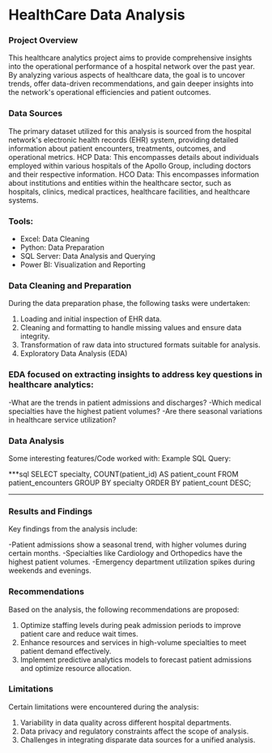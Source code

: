 # HealthCare Data Analysis

### Project Overview
This healthcare analytics project aims to provide comprehensive insights into the operational performance of a hospital network over the past year. By analyzing various aspects of healthcare data, the goal is to uncover trends, offer data-driven recommendations, and gain deeper insights into the network's operational efficiencies and patient outcomes.

### Data Sources
The primary dataset utilized for this analysis is sourced from the hospital network's electronic health records (EHR) system, providing detailed information about patient encounters, treatments, outcomes, and operational metrics.
HCP Data: This encompasses details about individuals employed within various hospitals of the Apollo Group, including doctors and their respective information.
HCO Data: This encompasses information about institutions and entities within the healthcare sector, such as hospitals, clinics, medical practices, healthcare facilities, and healthcare systems.

### Tools:
* Excel: Data Cleaning
* Python: Data Preparation
* SQL Server: Data Analysis and Querying
* Power BI: Visualization and Reporting


### Data Cleaning and Preparation

During the data preparation phase, the following tasks were undertaken:
1. Loading and initial inspection of EHR data.
2. Cleaning and formatting to handle missing values and ensure data integrity.
3. Transformation of raw data into structured formats suitable for analysis.
4. Exploratory Data Analysis (EDA)

### EDA focused on extracting insights to address key questions in healthcare analytics:

-What are the trends in patient admissions and discharges?
-Which medical specialties have the highest patient volumes?
-Are there seasonal variations in healthcare service utilization?

### Data Analysis

Some interesting features/Code worked with: 
Example SQL Query:

***sql
SELECT specialty, COUNT(patient_id) AS patient_count
FROM patient_encounters
GROUP BY specialty
ORDER BY patient_count DESC;
***

### Results and Findings

Key findings from the analysis include:

-Patient admissions show a seasonal trend, with higher volumes during certain months.
-Specialties like Cardiology and Orthopedics have the highest patient volumes.
-Emergency department utilization spikes during weekends and evenings.

### Recommendations

Based on the analysis, the following recommendations are proposed:

1. Optimize staffing levels during peak admission periods to improve patient care and reduce wait times.
2. Enhance resources and services in high-volume specialties to meet patient demand effectively.
3. Implement predictive analytics models to forecast patient admissions and optimize resource allocation.

### Limitations

Certain limitations were encountered during the analysis:

1. Variability in data quality across different hospital departments.
2. Data privacy and regulatory constraints affect the scope of analysis.
3. Challenges in integrating disparate data sources for a unified analysis.



